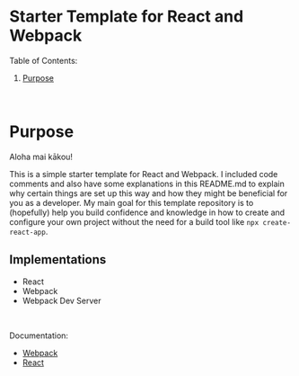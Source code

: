 # Starter Template for React and Webpack

Table of Contents:

1. [Purpose](#purpose)

<br> 

# Purpose 

Aloha mai kākou! <br> 

This is a simple starter template for React and Webpack. I included code comments and also have some explanations in this README.md to explain why certain things are set up this way and how they might be beneficial for you as a developer. My main goal for this template repository is to (hopefully) help you build confidence and knowledge in how to create and configure your own project without the need for a build tool like `npx create-react-app`. 


## Implementations

- React 
- Webpack 
- Webpack Dev Server

<br> 

Documentation: 

- [Webpack](https://webpack.js.org/guides/)
- [React](https://react.dev/reference/react)
